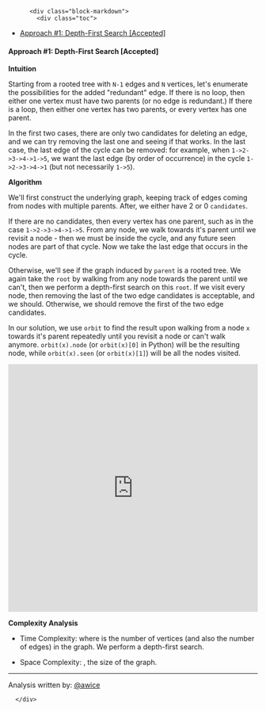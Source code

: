 <div class="article-body">
        
          <div class="block-markdown">
            <div class="toc">
<ul>
<li><a href="#approach-1-depth-first-search-accepted">Approach #1: Depth-First Search [Accepted]</a></li>
</ul>
</div>
<h4 id="approach-1-depth-first-search-accepted">Approach #1: Depth-First Search [Accepted]</h4>
<p><strong>Intuition</strong></p>
<p>Starting from a rooted tree with <code>N-1</code> edges and <code>N</code> vertices, let's enumerate the possibilities for the added "redundant" edge.  If there is no loop, then either one vertex must have two parents (or no edge is redundant.)  If there is a loop, then either one vertex has two parents, or every vertex has one parent.</p>
<p>In the first two cases, there are only two candidates for deleting an edge, and we can try removing the last one and seeing if that works.  In the last case, the last edge of the cycle can be removed: for example, when <code>1-&gt;2-&gt;3-&gt;4-&gt;1-&gt;5</code>, we want the last edge (by order of occurrence) in the cycle <code>1-&gt;2-&gt;3-&gt;4-&gt;1</code> (but not necessarily <code>1-&gt;5</code>).</p>
<p><strong>Algorithm</strong></p>
<p>We'll first construct the underlying graph, keeping track of edges coming from nodes with multiple parents.  After, we either have 2 or 0 <code>candidates</code>.</p>
<p>If there are no candidates, then every vertex has one parent, such as in the case <code>1-&gt;2-&gt;3-&gt;4-&gt;1-&gt;5</code>.  From any node, we walk towards it's parent until we revisit a node - then we must be inside the cycle, and any future seen nodes are part of that cycle.  Now we take the last edge that occurs in the cycle.</p>
<p>Otherwise, we'll see if the graph induced by <code>parent</code> is a rooted tree.  We again take the <code>root</code> by walking from any node towards the parent until we can't, then we perform a depth-first search on this <code>root</code>.  If we visit every node, then removing the last of the two edge candidates is acceptable, and we should.  Otherwise, we should remove the first of the two edge candidates.</p>
<p>In our solution, we use <code>orbit</code> to find the result upon walking from a node <code>x</code> towards it's parent repeatedly until you revisit a node or can't walk anymore.  <code>orbit(x).node</code> (or <code>orbit(x)[0]</code> in Python) will be the resulting node, while <code>orbit(x).seen</code> (or <code>orbit(x)[1]</code>) will be all the nodes visited.</p>
<iframe src="https://leetcode.com/playground/sHSf6pyj/shared" frameborder="0" width="100%" height="500" name="sHSf6pyj"></iframe>

<p><strong>Complexity Analysis</strong></p>
<ul>
<li>
<p>Time Complexity:  <script type="math/tex; mode=display">O(N)</script> where <script type="math/tex; mode=display">N</script> is the number of vertices (and also the number of edges) in the graph.  We perform a depth-first search.</p>
</li>
<li>
<p>Space Complexity:  <script type="math/tex; mode=display">O(N)</script>, the size of the graph.</p>
</li>
</ul>
<hr>
<p>Analysis written by: <a href="https://leetcode.com/awice">@awice</a></p>
          </div>
        
      </div>